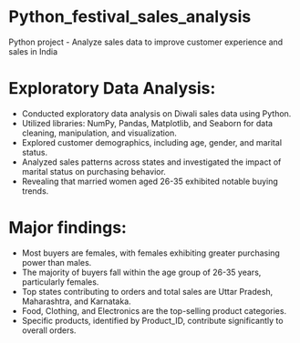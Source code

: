 # Python_festival_sales_analysis
Python project - Analyze sales data to improve customer experience and sales in India
# Exploratory Data Analysis: 
*	Conducted exploratory data analysis on Diwali sales data using Python.
*	Utilized libraries: NumPy, Pandas, Matplotlib, and Seaborn for data cleaning, manipulation, and visualization.
*	Explored customer demographics, including age, gender, and marital status.
*	Analyzed sales patterns across states and investigated the impact of marital status on purchasing behavior.
*	Revealing that married women aged 26-35 exhibited notable buying trends.


# Major findings:
*	Most buyers are females, with females exhibiting greater purchasing power than males.
*	The majority of buyers fall within the age group of 26-35 years, particularly females.
*	Top states contributing to orders and total sales are Uttar Pradesh, Maharashtra, and Karnataka.
*	Food, Clothing, and Electronics are the top-selling product categories.
*	Specific products, identified by Product_ID, contribute significantly to overall orders.

